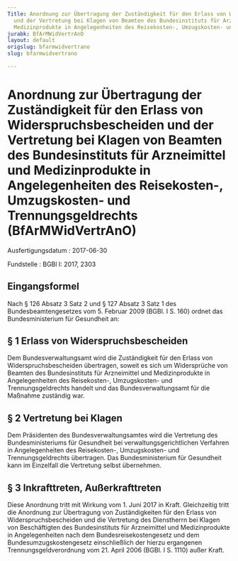 ```yaml
---
Title: Anordnung zur Übertragung der Zuständigkeit für den Erlass von Widerspruchsbescheiden
  und der Vertretung bei Klagen von Beamten des Bundesinstituts für Arzneimittel und
  Medizinprodukte in Angelegenheiten des Reisekosten-, Umzugskosten- und Trennungsgeldrechts
jurabk: BfArMWidVertrAnO
layout: default
origslug: bfarmwidvertrano
slug: bfarmwidvertrano

---
```


# Anordnung zur Übertragung der Zuständigkeit für den Erlass von Widerspruchsbescheiden und der Vertretung bei Klagen von Beamten des Bundesinstituts für Arzneimittel und Medizinprodukte in Angelegenheiten des Reisekosten-, Umzugskosten- und Trennungsgeldrechts (BfArMWidVertrAnO)

Ausfertigungsdatum
:   2017-06-30

Fundstelle
:   BGBl I: 2017, 2303


## Eingangsformel

Nach § 126 Absatz 3 Satz 2 und § 127 Absatz 3 Satz 1 des
Bundesbeamtengesetzes vom 5. Februar 2009 (BGBl. I S. 160) ordnet das
Bundesministerium für Gesundheit an:


## § 1 Erlass von Widerspruchsbescheiden

Dem Bundesverwaltungsamt wird die Zuständigkeit für den Erlass von
Widerspruchsbescheiden übertragen, soweit es sich um Widersprüche von
Beamten des Bundesinstituts für Arzneimittel und Medizinprodukte in
Angelegenheiten des Reisekosten-, Umzugskosten- und
Trennungsgeldrechts handelt und das Bundesverwaltungsamt für die
Maßnahme zuständig war.


## § 2 Vertretung bei Klagen

Dem Präsidenten des Bundesverwaltungsamtes wird die Vertretung des
Bundesministeriums für Gesundheit bei verwaltungsgerichtlichen
Verfahren in Angelegenheiten des Reisekosten-, Umzugskosten- und
Trennungsgeldrechts übertragen. Das Bundesministerium für Gesundheit
kann im Einzelfall die Vertretung selbst übernehmen.


## § 3 Inkrafttreten, Außerkrafttreten

Diese Anordnung tritt mit Wirkung vom 1. Juni 2017 in Kraft.
Gleichzeitig tritt die Anordnung zur Übertragung von Zuständigkeiten
für den Erlass von Widerspruchsbescheiden und die Vertretung des
Dienstherrn bei Klagen von Beschäftigten des Bundesinstituts für
Arzneimittel und Medizinprodukte in Angelegenheiten nach dem
Bundesreisekostengesetz und dem Bundesumzugskostengesetz
einschließlich der hierzu ergangenen Trennungsgeldverordnung vom 21.
April 2006 (BGBl. I S. 1110) außer Kraft.

